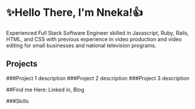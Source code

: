 # :sparkles:Hello There, I'm Nneka!:thumbsup:

Experienced Full Stack Software Engineer skilled in Javascript, Ruby, Rails, HTML, and CSS with previous experience in video production and video editing for small businesses and national television programs.

## Projects
###Project 1
description
###Project 2
description
###Project 3
description

##Find me Here:
Linked in, Blog

###Skills
